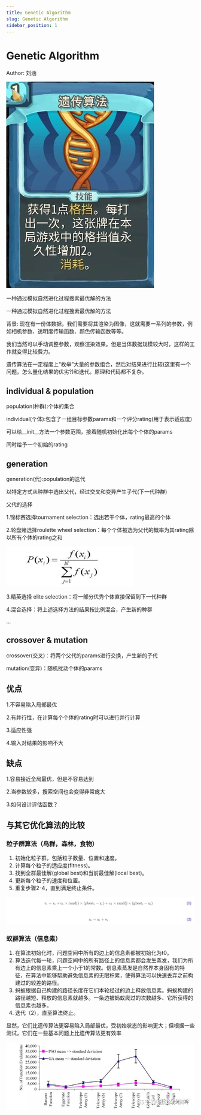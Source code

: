 ```yaml
---
title: Genetic Algorithm
slug: Genetic Algorithm
sidebar_position: 1
---
```



# Genetic Algorithm

Author: 刘涵

![](/assets/HdUSb44p4ozZK0xHuNFctrepnBf.png)

一种通过模拟自然进化过程搜索最优解的方法

一种通过模拟自然进化过程搜索最优解的方法

背景:
现在有一份体数据，我们需要将其渲染为图像，这就需要一系列的参数，例如相机参数、透明度传输函数、颜色传输函数等等。

我们当然可以手动调整参数，观察渲染效果。但是当体数据规模较大时，这样的工作就变得比较费力。


遗传算法在一定程度上“枚举”大量的参数组合，然后对结果进行比较(这里有一个问题，怎么量化结果的优劣?)和迭代。原理和代码都不复杂。

## <b>individual & population</b>

population(种群):个体的集合

individual(个体):包含了一组目标参数params和一个评分rating(用于表示适应度)

可以给__init__方法一个参数范围，接着随机初始化出每个个体的params

同时给予一个初始的rating

## <b>generation</b>

generation(代):population的迭代

以特定方式从种群中选出父代，经过交叉和变异产生子代(下一代种群)

父代的选择

1.锦标赛选择tournament selection：选出若干个体，rating最高的个体

2.轮盘赌选择roulette wheel selection：每个个体被选为父代的概率为其rating除以所有个体的rating之和

![](/assets/EFx2bd1C2oqfo9xbGgkcDoK4n1e.png)

3.精英选择 elite selection：将一部分优秀个体直接保留到下一代种群

4.混合选择：将上述选择方法的结果按比例混合，产生新的种群

...

## <b>crossover & mutation</b>

crossover(交叉)：将两个父代的params进行交换，产生新的子代

mutation(变异)：随机扰动个体的params

## 优点

1.不容易陷入局部最优

2.有并行性，在计算每个个体的rating时可以进行并行计算

3.适应性强

4.输入对结果的影响不大

## 缺点

1.容易接近全局最优，但是不容易达到

2.当参数较多，搜索空间也会变得非常庞大

3.如何设计评估函数？

## 与其它优化算法的比较

### 粒子群算法（鸟群，森林，食物）

1. 初始化粒子群，包括粒子数量、位置和速度。
2. 计算每个粒子的适应度(fitness)。
3. 找到全群最佳解(global best)和当前最佳解(local best)。
4. 更新每个粒子的速度和位置。
5. 重复步骤2-4，直到满足终止条件。

![](/assets/STkhb3NYUonM6OxoDWXcVmDEn9e.png)

### 蚁群算法（信息素）

1. 在算法初始化时，问题空间中所有的边上的信息素都被初始化为t0。
2. 算法迭代每一轮，问题空间中的所有路径上的信息素都会发生蒸发，我们为所有边上的信息素乘上一个小于1的常数。信息素蒸发是自然界本身固有的特征，在算法中能够帮助避免信息素的无限积累，使得算法可以快速丢弃之前构建过的较差的路径。
3. 蚂蚁根据自己构建的路径长度在它们本轮经过的边上释放信息素。蚂蚁构建的路径越短、释放的信息素就越多。一条边被蚂蚁爬过的次数越多、它所获得的信息素也越多。
4. 迭代（2），直至算法终止。

显然，它们比遗传算法更容易陷入局部最优，受初始状态的影响更大；但根据一些测试，它们在一些基本问题上比遗传算法更有效率

![](/assets/QNaxboDjUo2CokxWSJ4cEU0xnpd.png)

